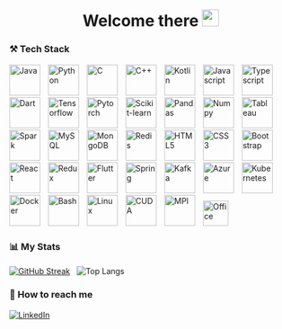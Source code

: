 <h1 align='center'>
  Welcome there  <img src="https://raw.githubusercontent.com/sidbelbase/sidbelbase/master/wave.gif" width="30px">
</h1>

### ⚒️ Tech Stack <img src="https://imgur.com/Fk2kHq2.gif" height="2" width="1000">

<span>
  <img alt="Java" width="55px" style="padding-right:10px;" src="https://cdn.jsdelivr.net/gh/devicons/devicon/icons/java/java-original.svg"/>
  <img alt="Python" width="55px" style="padding-right:10px;" src="https://cdn.jsdelivr.net/gh/devicons/devicon/icons/python/python-original.svg" />
  <img alt="C" width="55px" style="padding-right:10px;" src="https://cdn.jsdelivr.net/gh/devicons/devicon/icons/c/c-original.svg" />
  <img alt="C++" width="55px" style="padding-right:10px;" src="https://cdn.jsdelivr.net/gh/devicons/devicon/icons/cplusplus/cplusplus-original.svg" />
  <img alt="Kotlin" width="55px" style="padding-right:10px;" src="https://cdn.jsdelivr.net/gh/devicons/devicon/icons/kotlin/kotlin-original.svg" />
  <img alt="Javascript" width="55px" style="padding-right:10px;" src="https://cdn.jsdelivr.net/gh/devicons/devicon/icons/javascript/javascript-original.svg" />
  <img alt="Typescript" width="55px" style="padding-right:10px;" src="https://cdn.jsdelivr.net/gh/devicons/devicon/icons/typescript/typescript-original.svg" />
  <img alt="Dart" width="55px" style="padding-right:10px;" src="https://cdn.jsdelivr.net/gh/devicons/devicon/icons/dart/dart-original.svg" />
  <img alt="Tensorflow" width="55px" style="padding-right:10px;" src="https://cdn.jsdelivr.net/gh/devicons/devicon/icons/tensorflow/tensorflow-original.svg"/>
  <img alt="Pytorch" width="55px" style="padding-right:10px;" src="https://cdn.jsdelivr.net/gh/devicons/devicon/icons/pytorch/pytorch-original.svg" />
  <img alt="Scikit-learn" width="55px" style="padding-right:10px;" src="https://upload.wikimedia.org/wikipedia/commons/0/05/Scikit_learn_logo_small.svg" />
  <img alt="Pandas" width="55px" style="padding-right:10px;" src="https://cdn.jsdelivr.net/gh/devicons/devicon/icons/pandas/pandas-original.svg" />
  <img alt="Numpy" width="55px" style="padding-right:10px;" src="https://cdn.jsdelivr.net/gh/devicons/devicon/icons/numpy/numpy-original.svg" />
  <img alt="Tableau" width="55px" style="padding-right:10px;" src="https://cdn.worldvectorlogo.com/logos/tableau-software.svg" />
  <img alt="Spark" width="55px" style="padding-right:10px;" src="https://cdn.worldvectorlogo.com/logos/apache-spark-5.svg" />
  <img alt="MySQL" width="55px" style="padding-right:10px;" src="https://cdn.jsdelivr.net/gh/devicons/devicon/icons/mysql/mysql-original.svg"/>
  <img alt="MongoDB" width="55px" style="padding-right:10px;" src="https://cdn.jsdelivr.net/gh/devicons/devicon/icons/mongodb/mongodb-original.svg" />
  <img alt="Redis" width="55px" style="padding-right:10px;" src="https://cdn.jsdelivr.net/gh/devicons/devicon/icons/redis/redis-original.svg" />
  <img alt="HTML5" width="55px" style="padding-right:10px;" src="https://cdn.jsdelivr.net/gh/devicons/devicon/icons/html5/html5-original.svg"/>
  <img alt="CSS3" width="55px" style="padding-right:10px;" src="https://cdn.jsdelivr.net/gh/devicons/devicon/icons/css3/css3-original.svg" />
  <img alt="Bootstrap" width="55px" style="padding-right:10px;" src="https://cdn.jsdelivr.net/gh/devicons/devicon/icons/bootstrap/bootstrap-original.svg" />
  <img alt="React" width="55px" style="padding-right:10px;" src="https://cdn.jsdelivr.net/gh/devicons/devicon/icons/react/react-original.svg" />
  <img alt="Redux" width="55px" style="padding-right:10px;" src="https://cdn.jsdelivr.net/gh/devicons/devicon/icons/redux/redux-original.svg" />
  <img alt="Flutter" width="55px" style="padding-right:10px;" src="https://cdn.jsdelivr.net/gh/devicons/devicon/icons/flutter/flutter-original.svg" />
  <img alt="Spring" width="55px" style="padding-right:10px;" src="https://cdn.jsdelivr.net/gh/devicons/devicon/icons/spring/spring-original.svg"/>
  <img alt="Kafka" width="55px" style="padding-right:10px;" src="https://cdn.jsdelivr.net/gh/devicons/devicon/icons/apachekafka/apachekafka-original.svg" />
  <img alt="Azure" width="55px" style="padding-right:10px;" src="https://cdn.jsdelivr.net/gh/devicons/devicon/icons/azure/azure-original.svg"/>
  <img alt="Kubernetes" width="55px" style="padding-right:10px;" src="https://cdn.jsdelivr.net/gh/devicons/devicon/icons/kubernetes/kubernetes-plain.svg" />
  <img alt="Docker" width="55px" style="padding-right:10px;" src="https://cdn.jsdelivr.net/gh/devicons/devicon/icons/docker/docker-original.svg" />
  <img alt="Bash" width="55px" style="padding-right:10px;" src="https://cdn.jsdelivr.net/gh/devicons/devicon/icons/bash/bash-original.svg" />
  <img alt="Linux" width="55px" style="padding-right:10px;" src="https://cdn.jsdelivr.net/gh/devicons/devicon/icons/linux/linux-original.svg"/>
  <img alt="CUDA" width="55px" style="padding-right:10px;" src="https://cdn.worldvectorlogo.com/logos/nvidia.svg"/>
  <img alt="MPI" width="55px" style="padding-right:10px;" src="https://www.open-mpi.org/images/open-mpi-logo.png"/>
  <img alt="Office" width="45px" style="padding-right:10px;" src="https://cdn.worldvectorlogo.com/logos/office-2.svg"/>
</span>
&nbsp

### 📊 My Stats <img src="https://imgur.com/Fk2kHq2.gif" height="2" width="1000">

<div>
  <span align='left'>
    <a href="https://git.io/streak-stats"><img src="https://github-readme-streak-stats.herokuapp.com?user=123ssk321&theme=sunset-gradient&border_radius=5.5&mode=weekly" alt="GitHub Streak" /></a>
  </span>
  &nbsp
  <span align='right'>
    <a><img src="https://github-readme-stats.vercel.app/api/top-langs/?username=123ssk321&hide_progress=true&langs_count=6&hide=jupyter%20notebook,tex&theme=tokyonight&layout=compact" alt="Top Langs" /></a>
  </span>
</div>

### 🔗 How to reach me <img src="https://imgur.com/Fk2kHq2.gif" height="2" width="1000">
<a href="https://www.linkedin.com/in/sahil-kumar-ba2ab7234" target="_blank"><img alt="LinkedIn" src="https://img.shields.io/badge/linkedin-%230077B5.svg?&style=for-the-badge&logo=linkedin" /></a>
